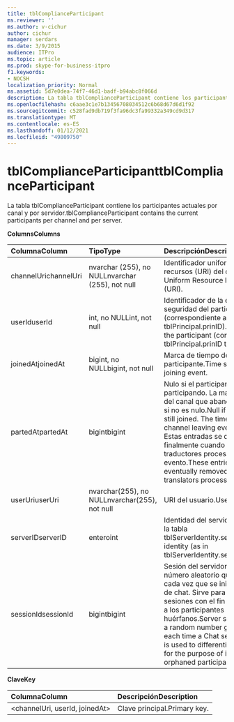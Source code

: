 ```yaml
---
title: tblComplianceParticipant
ms.reviewer: ''
ms.author: v-cichur
author: cichur
manager: serdars
ms.date: 3/9/2015
audience: ITPro
ms.topic: article
ms.prod: skype-for-business-itpro
f1.keywords:
- NOCSH
localization_priority: Normal
ms.assetid: 5d7e0dea-74f7-46d1-badf-b94abc8f066d
description: La tabla tblComplianceParticipant contiene los participantes actuales por canal y por servidor.
ms.openlocfilehash: c6aae3c1e7b13456708034512c6b68d67d6d1f92
ms.sourcegitcommit: c528fad9db719f3fa96dc3fa99332a349cd9d317
ms.translationtype: MT
ms.contentlocale: es-ES
ms.lasthandoff: 01/12/2021
ms.locfileid: "49809750"
---
```

# <a name="tblcomplianceparticipant"></a><span data-ttu-id="e932c-103">tblComplianceParticipant</span><span class="sxs-lookup"><span data-stu-id="e932c-103">tblComplianceParticipant</span></span>
 
<span data-ttu-id="e932c-104">La tabla tblComplianceParticipant contiene los participantes actuales por canal y por servidor.</span><span class="sxs-lookup"><span data-stu-id="e932c-104">tblComplianceParticipant contains the current participants per channel and per server.</span></span>
  
<span data-ttu-id="e932c-105">**Columns**</span><span class="sxs-lookup"><span data-stu-id="e932c-105">**Columns**</span></span>

|<span data-ttu-id="e932c-106">**Columna**</span><span class="sxs-lookup"><span data-stu-id="e932c-106">**Column**</span></span>|<span data-ttu-id="e932c-107">**Tipo**</span><span class="sxs-lookup"><span data-stu-id="e932c-107">**Type**</span></span>|<span data-ttu-id="e932c-108">**Descripción**</span><span class="sxs-lookup"><span data-stu-id="e932c-108">**Description**</span></span>|
|:-----|:-----|:-----|
|<span data-ttu-id="e932c-109">channelUri</span><span class="sxs-lookup"><span data-stu-id="e932c-109">channelUri</span></span>  <br/> |<span data-ttu-id="e932c-110">nvarchar (255), no NULL</span><span class="sxs-lookup"><span data-stu-id="e932c-110">nvarchar (255), not null</span></span>  <br/> |<span data-ttu-id="e932c-111">Identificador uniforme de recursos (URI) del canal.</span><span class="sxs-lookup"><span data-stu-id="e932c-111">Channel Uniform Resource Identifier (URI).</span></span>  <br/> |
|<span data-ttu-id="e932c-112">userId</span><span class="sxs-lookup"><span data-stu-id="e932c-112">userId</span></span>  <br/> |<span data-ttu-id="e932c-113">int, no NULL</span><span class="sxs-lookup"><span data-stu-id="e932c-113">int, not null</span></span>  <br/> |<span data-ttu-id="e932c-114">Identificador de la entidad de seguridad del participante (correspondiente a la tabla tblPrincipal.prinID).</span><span class="sxs-lookup"><span data-stu-id="e932c-114">Principal ID of the participant (corresponding to tblPrincipal.prinID table).</span></span>  <br/> |
|<span data-ttu-id="e932c-115">joinedAt</span><span class="sxs-lookup"><span data-stu-id="e932c-115">joinedAt</span></span>  <br/> |<span data-ttu-id="e932c-116">bigint, no NULL</span><span class="sxs-lookup"><span data-stu-id="e932c-116">bigint, not null</span></span>  <br/> |<span data-ttu-id="e932c-117">Marca de tiempo del evento participante.</span><span class="sxs-lookup"><span data-stu-id="e932c-117">Time stamp of the joining event.</span></span>  <br/> |
|<span data-ttu-id="e932c-118">partedAt</span><span class="sxs-lookup"><span data-stu-id="e932c-118">partedAt</span></span>  <br/> |<span data-ttu-id="e932c-119">bigint</span><span class="sxs-lookup"><span data-stu-id="e932c-119">bigint</span></span>  <br/> |<span data-ttu-id="e932c-p101">Nulo si el participante aún está participando. La marca de tiempo del canal que abandona el evento si no es nulo.</span><span class="sxs-lookup"><span data-stu-id="e932c-p101">Null if participant is still joined. The time stamp of the channel leaving event if not null.</span></span>  <br/> <span data-ttu-id="e932c-122">Estas entradas se quitan finalmente cuando todos los traductores procesan el evento.</span><span class="sxs-lookup"><span data-stu-id="e932c-122">These entries are eventually removed when all translators process the event.</span></span>  <br/> |
|<span data-ttu-id="e932c-123">userUri</span><span class="sxs-lookup"><span data-stu-id="e932c-123">userUri</span></span>  <br/> |<span data-ttu-id="e932c-124">nvarchar(255), no NULL</span><span class="sxs-lookup"><span data-stu-id="e932c-124">nvarchar(255), not null</span></span>  <br/> |<span data-ttu-id="e932c-125">URI del usuario.</span><span class="sxs-lookup"><span data-stu-id="e932c-125">User URI.</span></span>  <br/> |
|<span data-ttu-id="e932c-126">serverID</span><span class="sxs-lookup"><span data-stu-id="e932c-126">serverID</span></span>  <br/> |<span data-ttu-id="e932c-127">entero</span><span class="sxs-lookup"><span data-stu-id="e932c-127">int</span></span>  <br/> |<span data-ttu-id="e932c-128">Identidad del servidor (como en la tabla tblServerIdentity.serverID).</span><span class="sxs-lookup"><span data-stu-id="e932c-128">Server identity (as in tblServerIdentity.serverID table).</span></span>  <br/> |
|<span data-ttu-id="e932c-129">sessionId</span><span class="sxs-lookup"><span data-stu-id="e932c-129">sessionId</span></span>  <br/> |<span data-ttu-id="e932c-130">bigint</span><span class="sxs-lookup"><span data-stu-id="e932c-130">bigint</span></span>  <br/> |<span data-ttu-id="e932c-p102">Sesión del servidor. Es un número aleatorio que se genera cada vez que se inicia un servicio de chat. Sirve para diferenciar las sesiones con el fin de identificar a los participantes huérfanos.</span><span class="sxs-lookup"><span data-stu-id="e932c-p102">Server session. This is a random number generated each time a Chat service starts. It is used to differentiate sessions for the purpose of identifying orphaned participants.</span></span>  <br/> |
   
<span data-ttu-id="e932c-134">**Clave**</span><span class="sxs-lookup"><span data-stu-id="e932c-134">**Key**</span></span>

|<span data-ttu-id="e932c-135">**Columna**</span><span class="sxs-lookup"><span data-stu-id="e932c-135">**Column**</span></span>|<span data-ttu-id="e932c-136">**Descripción**</span><span class="sxs-lookup"><span data-stu-id="e932c-136">**Description**</span></span>|
|:-----|:-----|
|\<channelUri, userId, joinedAt\>  <br/> |<span data-ttu-id="e932c-137">Clave principal.</span><span class="sxs-lookup"><span data-stu-id="e932c-137">Primary key.</span></span>  <br/> |
   

